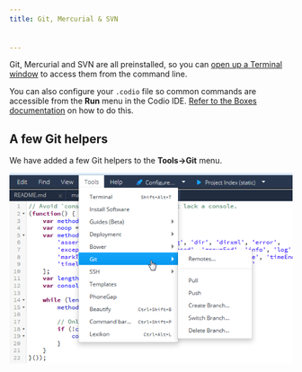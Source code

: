 ```yaml
---
title: Git, Mercurial & SVN


---
```


Git, Mercurial and SVN are all preinstalled, so you can [open up a Terminal window](/ide/boxes/terminal/) to access them from the command line.

You can also configure your `.codio` file so common commands are accessible from the **Run** menu in the Codio IDE. [Refer to the Boxes documentation](/ide/boxes/runmenu/) on how to do this.

## A few Git helpers
We have added a few Git helpers to the **Tools->Git** menu.

![git overview](/img/git-overview.png)

